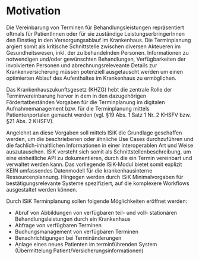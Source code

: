 # Motivation

Die Vereinbarung von Terminen für Behandlungsleistungen repräsentiert oftmals für PatientInnen oder für sie zuständige LeistungserbringerInnen den Einstieg in den Versorgungsablauf im Krankenhaus. Die Terminplanung argiert somit als kritische Schnittstelle zwischen diversen Akteueren im Gesundheitswesen, inkl. der zu behandelnden Personen. Informationen zu notwendigen und/oder gewünschten Behandlungen, Verfügbarkeiten der involvierten Personen und abrechnungsreleveante Details zur Krankenversicherung müssen potenziell ausgetauscht werden um einen optimierten Ablauf des Aufenthaltes im Krankenhaus zu ermöglichen.

Das Krankenhauszukunftsgesetz (KHZG) hebt die zentrale Rolle der Terminvereinbarung hervor in dem in den dazugehörigen Fördertatbeständen Vorgaben für die Terminplanung im digitalen Aufnahmemanagement bzw. für die Terminplanung mittels Patientenportalen gemacht werden (vgl. §19 Abs. 1 Satz 1 Nr. 2 KHSFV bzw. §21 Abs. 2 KHSFV).

Angelehnt an diese Vorgaben soll mittels ISiK die Grundlage geschaffen werden, um die beschriebenen oder ähnliche Use Cases durchzuführen und die fachlich-inhaltlichen Informationen in einer interoperablen Art und Weise auszutauschen. ISiK versteht sich somit als Schnittstellenbeschreibung, um eine einheitliche API zu dokumentieren, durch die ein Termin vereinbart und verwaltet werden kann. Das vorliegende ISiK-Modul bietet somit explizit KEIN umfassendes Datenmodell für die krankenhausinterne Ressourcenplannung. Hingegen werden durch ISiK Minimalvorgaben für bestätigungsrelevante Systeme spezifiziert, auf die komplexere Workflows ausgestaltet werden können.

Durch ISiK Terminplanung sollen folgende Möglichkeiten eröffnet werden:

* Abruf von Abbildungen von verfügbaren teil- und voll- stationären Behandlungsleistungen durch ein Krankenhaus
* Abfrage von verfügbaren Terminen
* Buchungsmanagement von verfügbaren Terminen
* Benachrichtigungen bei Terminänderungen
* Anlage eines neues Patienten im terminführenden System (Übermittelung Patient/Versicherungsinformationen)